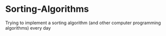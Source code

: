 # Sorting-Algorithms
Trying to implement a sorting algorithm (and other computer programming algorithms) every day

